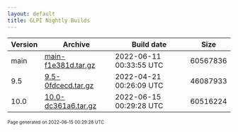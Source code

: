 ```yaml
---
layout: default
title: GLPI Nightly Builds
---
```


Version|Archive|Build date|Size
---|---|---|---
main|[main-f1e381d.tar.gz](main-f1e381d.tar.gz)|2022-06-11 00:33:55 UTC|60567836
9.5|[9.5-0fdcecd.tar.gz](9.5-0fdcecd.tar.gz)|2022-04-21 00:26:09 UTC|46087933
10.0|[10.0-dc361a6.tar.gz](10.0-dc361a6.tar.gz)|2022-06-15 00:29:28 UTC|60516224

<font size="1">Page generated on 2022-06-15 00:29:28 UTC</font>
